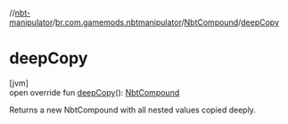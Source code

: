 //[nbt-manipulator](../../../index.md)/[br.com.gamemods.nbtmanipulator](../index.md)/[NbtCompound](index.md)/[deepCopy](deep-copy.md)

# deepCopy

[jvm]\
open override fun [deepCopy](deep-copy.md)(): [NbtCompound](index.md)

Returns a new NbtCompound with all nested values copied deeply.
